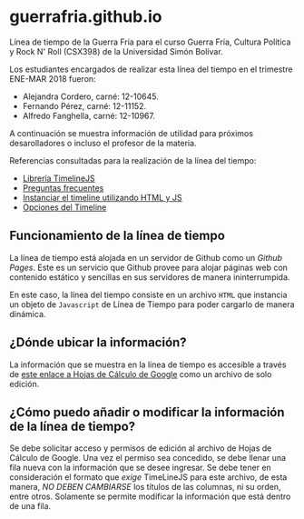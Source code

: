 # guerrafria.github.io
Línea de tiempo de la Guerra Fría para el curso Guerra Fría, Cultura Política y Rock N' Roll (CSX398) de la Universidad Simón Bolívar.

Los estudiantes encargados de realizar esta línea del tiempo en el trimestre ENE-MAR 2018 fueron:
- Alejandra Cordero, carné: 12-10645.
- Fernando Pérez, carné: 12-11152.
- Alfredo Fanghella, carné: 12-10967.

A continuación se muestra información de utilidad para próximos desarolladores o incluso el profesor de la materia.

Referencias consultadas para la realización de la línea del tiempo:
- [Librería TimelineJS](https://timeline.knightlab.com/)
- [Preguntas frecuentes](https://timeline.knightlab.com/#help)
- [Instanciar el timeline utilizando HTML y JS](https://timeline.knightlab.com/docs/instantiate-a-timeline.html)
- [Opciones del Timeline](https://timeline.knightlab.com/docs/options.html)

## Funcionamiento de la línea de tiempo
La línea de tiempo está alojada en un servidor de Github como un *Github Pages*. Este es un servicio que Github provee para alojar páginas web con contenido estático y sencillas en sus servidores de manera ininterrumpida.

En este caso, la línea del tiempo consiste en un archivo `HTML` que instancia un objeto de `Javascript` de Línea de Tiempo para poder cargarlo de manera dinámica.

## ¿Dónde ubicar la información?
La información que se muestra en la línea de tiempo es accesible a través de [este enlace a Hojas de Cálculo de Google](https://docs.google.com/spreadsheets/d/e/2PACX-1vRE0sgkiOzu9DAnoUD1I270hNOKTNWK6dCSinWr_lwXNYRwFY0ceH_nlK_YDFPgwdPELffGAcNKUd1I/pubhtml) como un archivo de solo edición.

## ¿Cómo puedo añadir o modificar la información de la línea de tiempo?
Se debe solicitar acceso y permisos de edición al archivo de Hojas de Cálculo de Google. Una vez el permiso sea concedido, se debe llenar una fila nueva con la información que se desee ingresar. Se debe tener en consideración el formato que _exige_ TimeLineJS para este archivo, de esta manera, _NO DEBEN CAMBIARSE_ los títulos de las columnas, ni su orden, entre otros. Solamente se permite modificar la información que está dentro de una fila.
